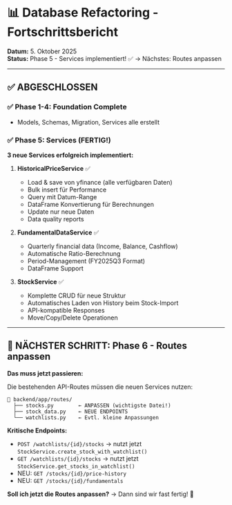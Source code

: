 # 📊 Database Refactoring - Fortschrittsbericht

**Datum:** 5. Oktober 2025  
**Status:** Phase 5 - Services implementiert! ✅ → Nächstes: Routes anpassen

---

## ✅ ABGESCHLOSSEN

### ✅ Phase 1-4: Foundation Complete
- Models, Schemas, Migration, Services alle erstellt

### ✅ Phase 5: Services (FERTIG!)

**3 neue Services erfolgreich implementiert:**

1. **HistoricalPriceService** ✅
   - Load & save von yfinance (alle verfügbaren Daten)
   - Bulk insert für Performance
   - Query mit Datum-Range
   - DataFrame Konvertierung für Berechnungen
   - Update nur neue Daten
   - Data quality reports

2. **FundamentalDataService** ✅  
   - Quarterly financial data (Income, Balance, Cashflow)
   - Automatische Ratio-Berechnung
   - Period-Management (FY2025Q3 Format)
   - DataFrame Support

3. **StockService** ✅
   - Komplette CRUD für neue Struktur
   - Automatisches Laden von History beim Stock-Import
   - API-kompatible Responses
   - Move/Copy/Delete Operationen

---

## 🎯 NÄCHSTER SCHRITT: Phase 6 - Routes anpassen

**Das muss jetzt passieren:**

Die bestehenden API-Routes müssen die neuen Services nutzen:

```
📁 backend/app/routes/
  ├── stocks.py        ← ANPASSEN (wichtigste Datei!)
  ├── stock_data.py    ← NEUE ENDPOINTS
  └── watchlists.py    ← Evtl. kleine Anpassungen
```

**Kritische Endpoints:**
- `POST /watchlists/{id}/stocks` → nutzt jetzt `StockService.create_stock_with_watchlist()`
- `GET /watchlists/{id}/stocks` → nutzt jetzt `StockService.get_stocks_in_watchlist()`
- NEU: `GET /stocks/{id}/price-history`
- NEU: `GET /stocks/{id}/fundamentals`

**Soll ich jetzt die Routes anpassen?** → Dann sind wir fast fertig! 🚀
